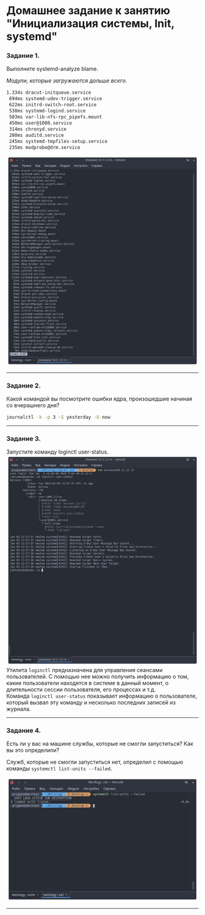 # Домашнее задание к занятию "Инициализация системы, Init, systemd"

### Задание 1.

Выполните systemd-analyze blame.

*Модули, которые загружаются дольше всего.*  
```console
1.334s dracut-initqueue.service
 694ms systemd-udev-trigger.service
 622ms initrd-switch-root.service
 538ms systemd-logind.service
 503ms var-lib-nfs-rpc_pipefs.mount
 450ms user@1000.service
 314ms chronyd.service
 280ms auditd.service
 245ms systemd-tmpfiles-setup.service
 235ms modprobe@drm.service
```
![](images/3-03/task_1.png "blame")
 
---

### Задание 2.

Какой командой вы посмотрите ошибки ядра, произошедшие начиная со вчерашнего дня?

```bash 
journalctl -k -p 3 -S yesterday -U now
```

---

### Задание 3.

Запустите команду loginctl user-status.
![](images/3-03/task_3.png "loginctl user-status")  
Утилита `loginctl` предназначена для управления сеансами пользователей. С помощью нее можно получить информацию о том, какие пользователи находятся в системе в данный момент, о длительности сессии пользователя, его процессах и т.д.  
Команда `loginctl user-status` показывает информацию о пользователе, который вызвал эту команду и несколько последних записей из журнала. 

---

### Задание 4.

Есть ли у вас на машине службы, которые не смогли запуститься? Как вы это определили?

Служб, которые не смогли запуститься нет, определил с помощью команды `systemctl list-units --failed`.

![](images/3-03/task_4.png "Незапущенные службы")  

---


